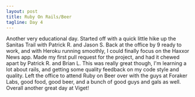 ```yaml
---
layout: post
title: Ruby On Rails/Beer
tagline: Day 4
---
```


Another very educational day. Started off with a quick little hike up the Sanitas Trail with Patrick R. and Jason S. Back at the office by 9 ready to work, and with Heroku running smoothly, I could finally focus on the Haxxor News app. Made my first pull request for the project, and had it chewed apart by Patrick R. and Brian L. This was really great though, I'm learning a lot about rails, and getting some quality feedback on my code style and quality. Left the office to attend Ruby on Beer over with the guys at Foraker Labs, good food, good beer, and a bunch of good guys and gals as well. Overall another great day at Viget!
